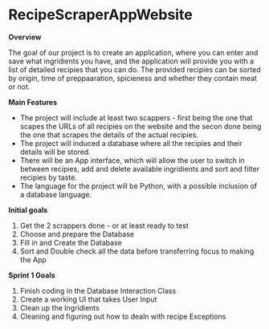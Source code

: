 # RecipeScraperAppWebsite

**Overview**

The goal of our project is to create an application, where you can enter and save what ingridients you have, and the application will provide you with a list of detailed recipies that you can do. The provided recipies can be sorted by origin, time of preppaaration, spicieness and whether they contain meat or not.

**Main Features**

- The project will include at least two scappers - first being the one that scapes the URLs of all recipies on the website and the secon done being the one that scrapes the details of the actual recipies.
- The project will induced a database where all the recipies and their details will be stored.
- There will be an App interface, which will allow the user to switch in between recipies, add and delete available ingridients and sort and filter recipies by taste.
- The language for the project will be Python, with a possible inclusion of a database language.

**Initial goals**

1) Get the 2 scrappers done - or at least ready to test
2) Choose and prepare the Database
3) Fill in and Create the Database
4) Sort and Double check all the data before transferring focus to making the App

**Sprint 1 Goals**
1) Finish coding in the Database Interaction Class
2) Create a working UI that takes User Input
3)  Clean up the Ingridients
4)  Cleaning and figuring out how to dealn with recipe Exceptions
